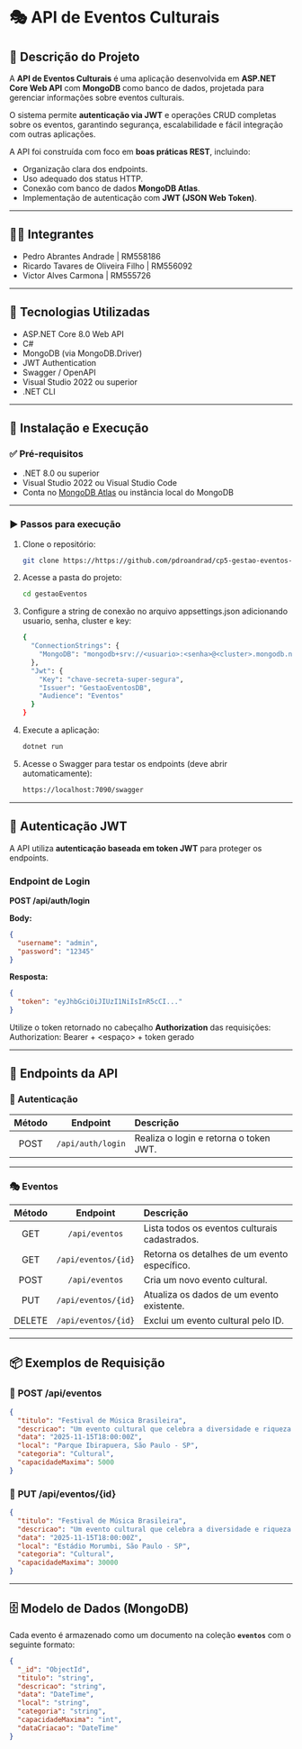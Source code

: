 # 🎭 API de Eventos Culturais

## 📌 Descrição do Projeto

A **API de Eventos Culturais** é uma aplicação desenvolvida em **ASP.NET Core Web API** com **MongoDB** como banco de dados, projetada para gerenciar informações sobre eventos culturais.  

O sistema permite **autenticação via JWT** e operações CRUD completas sobre os eventos, garantindo segurança, escalabilidade e fácil integração com outras aplicações.

A API foi construída com foco em **boas práticas REST**, incluindo:
- Organização clara dos endpoints.  
- Uso adequado dos status HTTP.  
- Conexão com banco de dados **MongoDB Atlas**.  
- Implementação de autenticação com **JWT (JSON Web Token)**.  

---

## 👨‍💻 Integrantes

- Pedro Abrantes Andrade | RM558186  
- Ricardo Tavares de Oliveira Filho | RM556092  
- Victor Alves Carmona | RM555726  

---

## 🚀 Tecnologias Utilizadas

- ASP.NET Core 8.0 Web API  
- C#  
- MongoDB (via MongoDB.Driver)  
- JWT Authentication  
- Swagger / OpenAPI  
- Visual Studio 2022 ou superior  
- .NET CLI  

---

## 📂 Instalação e Execução

### ✅ Pré-requisitos

- .NET 8.0 ou superior  
- Visual Studio 2022 ou Visual Studio Code  
- Conta no [MongoDB Atlas](https://www.mongodb.com/cloud/atlas) ou instância local do MongoDB  

---

### ▶️ Passos para execução

1. Clone o repositório:
   ```bash
   git clone https://https://github.com/pdroandrad/cp5-gestao-eventos-dotnet
   ```

2. Acesse a pasta do projeto:
   ```bash
   cd gestaoEventos
   ```

3. Configure a string de conexão no arquivo appsettings.json adicionando usuario, senha, cluster e key:
   ```bash
   {
     "ConnectionStrings": {
       "MongoDB": "mongodb+srv://<usuario>:<senha>@<cluster>.mongodb.net/EventosDB"
     },
     "Jwt": {
       "Key": "chave-secreta-super-segura",
       "Issuer": "GestaoEventosDB",
       "Audience": "Eventos"
     }
   }
   ```

4. Execute a aplicação:
   ```bash
   dotnet run
   ```

5. Acesse o Swagger para testar os endpoints (deve abrir automaticamente):
   ```bash
   https://localhost:7090/swagger
   ```

---

## 🔐 Autenticação JWT

A API utiliza **autenticação baseada em token JWT** para proteger os endpoints.  

### Endpoint de Login

**POST /api/auth/login**

**Body:**
```json
{
  "username": "admin",
  "password": "12345"
}
```

**Resposta:**
```json
{
  "token": "eyJhbGciOiJIUzI1NiIsInR5cCI..."
}
```

Utilize o token retornado no cabeçalho **Authorization** das requisições:
Authorization: Bearer + <espaço> + token gerado

---

## 🎫 Endpoints da API

### 🔑 Autenticação

| Método | Endpoint           | Descrição                              |
|:------:|:------------------:|:--------------------------------------|
| POST   | `/api/auth/login`  | Realiza o login e retorna o token JWT. |

---

### 🎭 Eventos

| Método | Endpoint                | Descrição                                      |
|:------:|:-----------------------:|:----------------------------------------------|
| GET    | `/api/eventos`          | Lista todos os eventos culturais cadastrados.  |
| GET    | `/api/eventos/{id}`     | Retorna os detalhes de um evento específico.   |
| POST   | `/api/eventos`          | Cria um novo evento cultural.                  |
| PUT    | `/api/eventos/{id}`     | Atualiza os dados de um evento existente.      |
| DELETE | `/api/eventos/{id}`     | Exclui um evento cultural pelo ID.             |

---

## 📦 Exemplos de Requisição

### 🔹 **POST /api/eventos**

```json
{
  "titulo": "Festival de Música Brasileira",
  "descricao": "Um evento cultural que celebra a diversidade e riqueza da música brasileira, com apresentações ao vivo de artistas independentes e renomados.",
  "data": "2025-11-15T18:00:00Z",
  "local": "Parque Ibirapuera, São Paulo - SP",
  "categoria": "Cultural",
  "capacidadeMaxima": 5000
}
```

### 🔹 **PUT /api/eventos/{id}**

```json
{
  "titulo": "Festival de Música Brasileira",
  "descricao": "Um evento cultural que celebra a diversidade e riqueza da música brasileira, com apresentações ao vivo de artistas independentes e renomados.",
  "data": "2025-11-15T18:00:00Z",
  "local": "Estádio Morumbi, São Paulo - SP",
  "categoria": "Cultural",
  "capacidadeMaxima": 30000
}
```

---

## 🗄️ Modelo de Dados (MongoDB)

Cada evento é armazenado como um documento na coleção **`eventos`** com o seguinte formato:

```json
{
  "_id": "ObjectId",
  "titulo": "string",
  "descricao": "string",
  "data": "DateTime",
  "local": "string",
  "categoria": "string",
  "capacidadeMaxima": "int",
  "dataCriacao": "DateTime"
}


